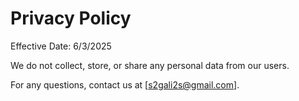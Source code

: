 # Privacy Policy

Effective Date: 6/3/2025

We do not collect, store, or share any personal data from our users.

For any questions, contact us at [s2gali2s@gmail.com].
